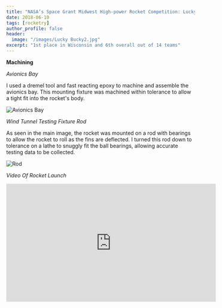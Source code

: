 ```yaml
---
title: "NASA’s Space Grant Midwest High-power Rocket Competition: Lucky Bucky"
date: 2018-06-10
tags: [rocketry]
author_profile: false
header:
  image: "/images/Lucky Bucky2.jpg"
excerpt: "1st place in Wisconsin and 6th overall out of 14 teams"
---
```

**Machining**

*Avionics Bay*

I used a dremel tool and fast reacting epoxy to machine and assemble the avionics bay. This mounting fixture was machined within tolerance to allow a tight fit into the rocket's body.

<img src="{{ site.url }}{{ site.baseurl }}/images/avionics.jpg" alt="Avionics Bay">


*Wind Tunnel Testing Fixture Rod*

As seen in the main image, the rocket was mounted on a rod with bearings to allow the rocket to roll  as the fins are deflected. I turned this rod down to tolerance on a lathe to snuggly fit the ball bearings, allowing accurate testing data to be collected.

<img src="{{ site.url }}{{ site.baseurl }}/images/rod.jpg" alt="Rod">

*Video Of Rocket Launch*

<iframe src="https://www.youtube.com/embed/cwjTEdIajFY" width="560" height="315" frameborder="0"> </iframe>
